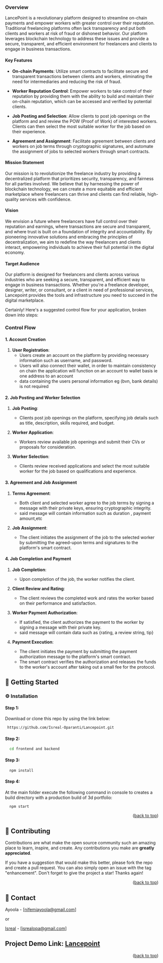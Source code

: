 
### Overview

LancePoint is a revolutionary platform designed to streamline on-chain payments and empower workers with greater control over their reputation. Traditional freelancing platforms often lack transparency and put both clients and workers at risk of fraud or dishonest behavior. Our platform leverages blockchain technology to address these issues and provide a secure, transparent, and efficient environment for freelancers and clients to engage in business transactions.

#### Key Features

- **On-chain Payments**: Utilize smart contracts to facilitate secure and transparent transactions between clients and workers, eliminating the need for intermediaries and reducing the risk of fraud.

- **Worker Reputation Control**: Empower workers to take control of their reputation by providing them with the ability to build and maintain their on-chain reputation, which can be accessed and verified by potential clients.

- **Job Posting and Selection**: Allow clients to post job openings on the platform and and review the POW (Proof of Work) of interested workers. Clients can then select the most suitable worker for the job based on their  experience.

- **Agreement and Assignment**: Facilitate agreement between clients and workers on job terms through cryptographic signatures, and automate the assignment of jobs to selected workers through smart contracts.


#### Mission Statement

Our mission is to revolutionize the freelance industry by providing a decentralized platform that prioritizes security, transparency, and fairness for all parties involved. We believe that by harnessing the power of blockchain technology, we can create a more equitable and efficient marketplace where freelancers can thrive and clients can find reliable, high-quality services with confidence.

#### Vision

We envision a future where freelancers have full control over their reputation and earnings, where transactions are secure and transparent, and where trust is built on a foundation of integrity and accountability. By pioneering innovative solutions and embracing the principles of decentralization, we aim to redefine the way freelancers and clients interact, empowering individuals to achieve their full potential in the digital economy.

#### Target Audience

Our platform is designed for freelancers and clients across various industries who are seeking a secure, transparent, and efficient way to engage in business transactions. Whether you're a freelance developer, designer, writer, or consultant, or a client in need of professional services, Lancepoint provides the tools and infrastructure you need to succeed in the digital marketplace.


Certainly! Here's a suggested control flow for your application, broken down into steps:

### Control Flow

#### 1. Account Creation 

1. **User Registration**: 
    - Users create an account on the platform by providing necessary information such as username, and password.
    - Users will also connect their wallet, in order to maintain consistency on chain the application will function on an account to wallet basis ie one address to an account 
    - data containing the users personal information eg (bvn, bank details) is not required 


#### 2. Job Posting and Worker Selection

1. **Job Posting**:
    - Clients post job openings on the platform, specifying job details such as title, description, skills required, and budget.

2. **Worker Application**:
    - Workers review available job openings and submit their CVs or proposals for consideration.

3. **Worker Selection**:
    - Clients review received applications and select the most suitable worker for the job based on qualifications and experience.
  
#### 3. Agreement and Job Assignment

1. **Terms Agreement**:
    - Both client and selected worker agree to the job terms by signing a message with their private keys, ensuring cryptographic integrity.
    - said message will contain information such as duration , payment amount,etc

2. **Job Assignment**:
    - The client initiates the assignment of the job to the selected worker by submitting the agreed-upon terms and signatures to the platform's smart contract.

#### 4. Job Completion and Payment

1. **Job Completion**:
    - Upon completion of the job, the worker notifies the client.

2. **Client Review and Rating**:
    - The client reviews the completed work and rates the worker based on their performance and satisfaction.

3. **Worker Payment Authorization**:
    - If satisfied, the client authorizes the payment to the worker by signing a message with their private key.
    - said message will contain data such as {rating, a review string, tip}

4. **Payment Execution**:
    - The client initiates the payment by submitting the payment authorization message to the platform's smart contract.
    - The smart contract verifies the authorization and releases the funds to the worker's account after taking out a small fee for the protocol.




<!-- Getting Started -->
## :toolbox: Getting Started

<!-- Installation -->
### :gear: Installation

#### Step 1:
Download or clone this repo by using the link below:

```bash
 https://github.com/Isreal-Oparanti/Lancepoint.git
```

#### Step 2:


```bash
  cd frontend and backend
```

#### Step 3:


```bash
  npm install
```

#### Step 4:

At the main folder execute the following command in console to creates a build directory with a production build of 3d portfolio:

```bash
  npm start
```




<p align="right">(<a href="#readme-top">back to top</a>)</p>

<!-- Contributing -->
## :wave: Contributing


Contributions are what make the open source community such an amazing place to learn, inspire, and create. Any contributions you make are **greatly appreciated**.

If you have a suggestion that would make this better, please fork the repo and create a pull request. You can also simply open an issue with the tag "enhancement".
Don't forget to give the project a star! Thanks again!



<p align="right">(<a href="#readme-top">back to top</a>)</p>


<!-- Contact -->
## :handshake: Contact

Ayoola - [nifemiayoola@gmail.com]

or

[Isreal](https://isreal-oparanti.vercel.app) - [isrealopa@gmail.com]

## Project Demo Link: [Lancepoint](https://lancepoint.vercel.app)

<p align="right">(<a href="#readme-top">back to top</a>)</p>


